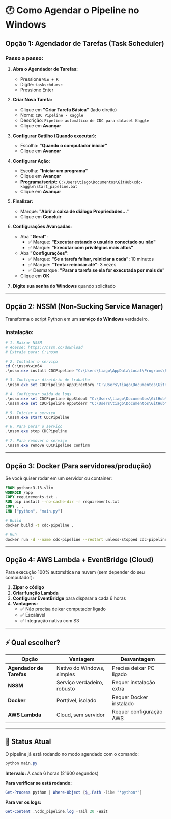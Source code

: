 # 🕐 Como Agendar o Pipeline no Windows

## Opção 1: Agendador de Tarefas (Task Scheduler)

### Passo a passo:

1. **Abra o Agendador de Tarefas:**
   - Pressione `Win + R`
   - Digite: `taskschd.msc`
   - Pressione Enter

2. **Criar Nova Tarefa:**
   - Clique em **"Criar Tarefa Básica"** (lado direito)
   - Nome: `CDC Pipeline - Kaggle`
   - Descrição: `Pipeline automático de CDC para dataset Kaggle`
   - Clique em **Avançar**

3. **Configurar Gatilho (Quando executar):**
   - Escolha: **"Quando o computador iniciar"**
   - Clique em **Avançar**

4. **Configurar Ação:**
   - Escolha: **"Iniciar um programa"**
   - Clique em **Avançar**
   - **Programa/script:** `C:\Users\tiago\Documentos\GitHub\cdc-kaggle\start_pipeline.bat`
   - Clique em **Avançar**

5. **Finalizar:**
   - Marque: **"Abrir a caixa de diálogo Propriedades..."**
   - Clique em **Concluir**

6. **Configurações Avançadas:**
   - Aba **"Geral"**:
     - ✅ Marque: **"Executar estando o usuário conectado ou não"**
     - ✅ Marque: **"Executar com privilégios mais altos"**
   - Aba **"Configurações"**:
     - ✅ Marque: **"Se a tarefa falhar, reiniciar a cada"**: 10 minutos
     - ✅ Marque: **"Tentar reiniciar até"**: 3 vezes
     - ✅ Desmarque: **"Parar a tarefa se ela for executada por mais de"**
   - Clique em **OK**

7. **Digite sua senha do Windows** quando solicitado

---

## Opção 2: NSSM (Non-Sucking Service Manager)

Transforma o script Python em um **serviço do Windows** verdadeiro.

### Instalação:

```powershell
# 1. Baixar NSSM
# Acesse: https://nssm.cc/download
# Extraia para: C:\nssm

# 2. Instalar o serviço
cd C:\nssm\win64
.\nssm.exe install CDCPipeline "C:\Users\tiago\AppData\Local\Programs\Python\Python313\python.exe" "C:\Users\tiago\Documentos\GitHub\cdc-kaggle\main.py"

# 3. Configurar diretório de trabalho
.\nssm.exe set CDCPipeline AppDirectory "C:\Users\tiago\Documentos\GitHub\cdc-kaggle"

# 4. Configurar saída de logs
.\nssm.exe set CDCPipeline AppStdout "C:\Users\tiago\Documentos\GitHub\cdc-kaggle\nssm_output.log"
.\nssm.exe set CDCPipeline AppStderr "C:\Users\tiago\Documentos\GitHub\cdc-kaggle\nssm_error.log"

# 5. Iniciar o serviço
.\nssm.exe start CDCPipeline

# 6. Para parar o serviço
.\nssm.exe stop CDCPipeline

# 7. Para remover o serviço
.\nssm.exe remove CDCPipeline confirm
```

---

## Opção 3: Docker (Para servidores/produção)

Se você quiser rodar em um servidor ou container:

```dockerfile
FROM python:3.13-slim
WORKDIR /app
COPY requirements.txt .
RUN pip install --no-cache-dir -r requirements.txt
COPY . .
CMD ["python", "main.py"]
```

```bash
# Build
docker build -t cdc-pipeline .

# Run
docker run -d --name cdc-pipeline --restart unless-stopped cdc-pipeline
```

---

## Opção 4: AWS Lambda + EventBridge (Cloud)

Para execução 100% automática na nuvem (sem depender do seu computador):

1. **Zipar o código**
2. **Criar função Lambda**
3. **Configurar EventBridge** para disparar a cada 6 horas
4. **Vantagens:**
   - ✅ Não precisa deixar computador ligado
   - ✅ Escalável
   - ✅ Integração nativa com S3

---

## ⚡ Qual escolher?

| Opção | Vantagem | Desvantagem |
|-------|----------|-------------|
| **Agendador de Tarefas** | Nativo do Windows, simples | Precisa deixar PC ligado |
| **NSSM** | Serviço verdadeiro, robusto | Requer instalação extra |
| **Docker** | Portável, isolado | Requer Docker instalado |
| **AWS Lambda** | Cloud, sem servidor | Requer configuração AWS |

---

## 📝 Status Atual

O pipeline já está rodando no modo agendado com o comando:
```powershell
python main.py
```

**Intervalo:** A cada 6 horas (21600 segundos)

**Para verificar se está rodando:**
```powershell
Get-Process python | Where-Object {$_.Path -like "*python*"}
```

**Para ver os logs:**
```powershell
Get-Content .\cdc_pipeline.log -Tail 20 -Wait
```
